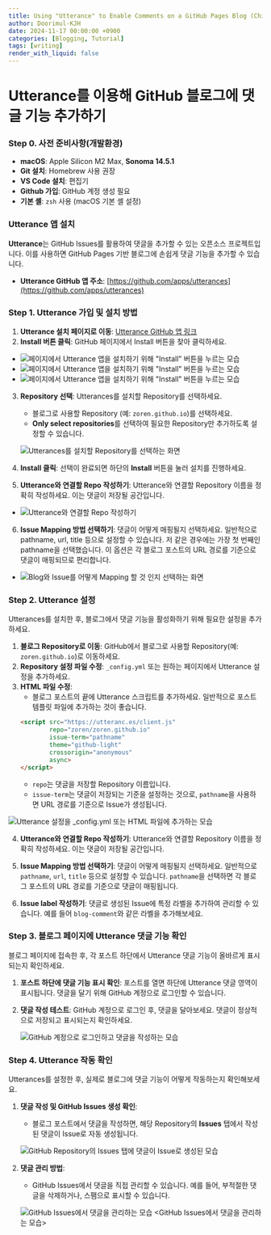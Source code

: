 ```yaml
---
title: Using "Utterance" to Enable Comments on a GitHub Pages Blog (Chirpy Theme)
author: Doorimul-KJH
date: 2024-11-17 00:00:00 +0900
categories: [Blogging, Tutorial]
tags: [writing]
render_with_liquid: false
---
```



# Utterance를 이용해 GitHub 블로그에 댓글 기능 추가하기

### Step 0. 사전 준비사항(개발환경)

- **macOS**: Apple Silicon M2 Max, **Sonoma 14.5.1**
- **Git 설치**: Homebrew 사용 권장
- **VS Code 설치**: 편집기
- **Github 가입**: GitHub 계정 생성 필요
- **기본 셸**: `zsh` 사용 (macOS 기본 셸 설정)

### Utterance 앱 설치

**Utterance**는 GitHub Issues를 활용하여 댓글을 추가할 수 있는 오픈소스 프로젝트입니다. 이를 사용하면 GitHub Pages 기반 블로그에 손쉽게 댓글 기능을 추가할 수 있습니다.

- **Utterance GitHub 앱 주소**: [https://github.com/apps/utterances](https://github.com/apps/utterances)

### Step 1. Utterance 가입 및 설치 방법

1. **Utterance 설치 페이지로 이동**: [Utterance GitHub 앱 링크](https://github.com/apps/utterances)
2. **Install 버튼 클릭**: GitHub 페이지에서 Install 버튼을 찾아 클릭하세요.

  - ![페이지에서 Utterance 앱을 설치하기 위해 "Install" 버튼을 누르는 모습](../assets/img/Using_Utterance_to_Enable_Comments_on_a_GitHub_Pages_Blog_(Chirpy_Theme)/utterance_install_button.png)
  - ![페이지에서 Utterance 앱을 설치하기 위해 "Install" 버튼을 누르는 모습](/assets/img/Using_Utterance_to_Enable_Comments_on_a_GitHub_Pages_Blog_(Chirpy_Theme)/utterance_install_button.png)
  - ![페이지에서 Utterance 앱을 설치하기 위해 "Install" 버튼을 누르는 모습](https://github.com/Doorimul-KJH/Doorimul-KJH.github.io/blob/main/assets/img/Using_Utterance_to_Enable_Comments_on_a_GitHub_Pages_Blog_(Chirpy_Theme)/utterance_blog_issue_mapping.png)
   <!-- <GitHub 페이지에서 Utterance 앱을 설치하기 위해 "Install" 버튼을 누르는 모습> -->

3. **Repository 선택**: Utterances를 설치할 Repository를 선택하세요.
   - 블로그로 사용할 Repository (예: `zoren.github.io`)를 선택하세요.
   - **Only select repositories**를 선택하여 필요한 Repository만 추가하도록 설정할 수 있습니다.

   ![Utterances를 설치할 Repository를 선택하는 화면](../assets/img/Using_Utterance_to_Enable_Comments_on_a_GitHub_Pages_Blog_(Chirpy_Theme)/utterance_select_repository.png)
   <!-- <Utterances를 설치할 Repository를 선택하는 화면> -->

4. **Install 클릭**: 선택이 완료되면 하단의 **Install** 버튼을 눌러 설치를 진행하세요.

5. **Utterance와 연결할 Repo 작성하기**: Utterance와 연결할 Repository 이름을 정확히 작성하세요. 이는 댓글이 저장될 공간입니다.
  - ![Utterance와 연결할 Repo 작성하기](../assets/img/Using_Utterance_to_Enable_Comments_on_a_GitHub_Pages_Blog_(Chirpy_Theme)/utterance_configuration_repository.png)

6. **Issue Mapping 방법 선택하기**: 댓글이 어떻게 매핑될지 선택하세요. 일반적으로 pathname, url, title 등으로 설정할 수 있습니다. 저 같은 경우에는 가장 첫 번째인 pathname을 선택했습니다. 이 옵션은 각 블로그 포스트의 URL 경로를 기준으로 댓글이 매핑되므로 편리합니다.

  - ![Blog와 Issue를 어떻게 Mapping 할 것 인지 선택하는 화면](../assets/img/Using_Utterance_to_Enable_Comments_on_a_GitHub_Pages_Blog_(Chirpy_Theme)/utterance_blog_issue_mapping.png)


### Step 2. Utterance 설정

Utterances를 설치한 후, 블로그에서 댓글 기능을 활성화하기 위해 필요한 설정을 추가하세요.

1. **블로그 Repository로 이동**: GitHub에서 블로그로 사용할 Repository(예: `zoren.github.io`)로 이동하세요.
2. **Repository 설정 파일 수정**: `_config.yml` 또는 원하는 페이지에서 Utterance 설정을 추가하세요.
3. **HTML 파일 수정**:
   - 블로그 포스트의 끝에 Utterance 스크립트를 추가하세요. 일반적으로 포스트 템플릿 파일에 추가하는 것이 좋습니다.
   ```html
   <script src="https://utteranc.es/client.js"
           repo="zoren/zoren.github.io"
           issue-term="pathname"
           theme="github-light"
           crossorigin="anonymous"
           async>
   </script>
   ```
   - `repo`는 댓글을 저장할 Repository 이름입니다.
   - `issue-term`는 댓글이 저장되는 기준을 설정하는 것으로, `pathname`을 사용하면 URL 경로를 기준으로 Issue가 생성됩니다.

  ![Utterance 설정을 `_config.yml` 또는 HTML 파일에 추가하는 모습](../assets/img/Using_Utterance_to_Enable_Comments_on_a_GitHub_Pages_Blog_(Chirpy_Theme)/utterance_config.yml_modified.png)

   <!-- <Utterance 설정을 `_config.yml` 또는 HTML 파일에 추가하는 모습> -->

4. **Utterance와 연결할 Repo 작성하기**: Utterance와 연결할 Repository 이름을 정확히 작성하세요. 이는 댓글이 저장될 공간입니다.

5. **Issue Mapping 방법 선택하기**: 댓글이 어떻게 매핑될지 선택하세요. 일반적으로 `pathname`, `url`, `title` 등으로 설정할 수 있습니다. `pathname`을 선택하면 각 블로그 포스트의 URL 경로를 기준으로 댓글이 매핑됩니다.

6. **Issue label 작성하기**: 댓글로 생성된 Issue에 특정 라벨을 추가하여 관리할 수 있습니다. 예를 들어 `blog-comment`와 같은 라벨을 추가해보세요.

### Step 3. 블로그 페이지에 Utterance 댓글 기능 확인

블로그 페이지에 접속한 후, 각 포스트 하단에서 Utterance 댓글 기능이 올바르게 표시되는지 확인하세요.

1. **포스트 하단에 댓글 기능 표시 확인**: 포스트를 열면 하단에 Utterance 댓글 영역이 표시됩니다. 댓글을 달기 위해 GitHub 계정으로 로그인할 수 있습니다.

   

2. **댓글 작성 테스트**: GitHub 계정으로 로그인 후, 댓글을 달아보세요. 댓글이 정상적으로 저장되고 표시되는지 확인하세요.

   ![GitHub 계정으로 로그인하고 댓글을 작성하는 모습](../assets/img/Using_Utterance_to_Enable_Comments_on_a_GitHub_Pages_Blog_(Chirpy_Theme)/utterance_comment_test.png)
   <!-- <GitHub 계정으로 로그인하고 댓글을 작성하는 모습> -->

### Step 4. Utterance 작동 확인

Utterances를 설정한 후, 실제로 블로그에 댓글 기능이 어떻게 작동하는지 확인해보세요.

1. **댓글 작성 및 GitHub Issues 생성 확인**:
   - 블로그 포스트에서 댓글을 작성하면, 해당 Repository의 **Issues** 탭에서 작성된 댓글이 Issue로 자동 생성됩니다.

   ![GitHub Repository의 Issues 탭에 댓글이 Issue로 생성된 모습](../assets/img/Using_Utterance_to_Enable_Comments_on_a_GitHub_Pages_Blog_(Chirpy_Theme)/utterance_comment_check.png)
   <!-- <블로그 포스트 하단에 Utterance 댓글 기능이 나타나는 모습> -->
   <!-- <GitHub Repository의 Issues 탭에 댓글이 Issue로 생성된 모습> -->

2. **댓글 관리 방법**:
   - GitHub Issues에서 댓글을 직접 관리할 수 있습니다. 예를 들어, 부적절한 댓글을 삭제하거나, 스팸으로 표시할 수 있습니다.

   ![GitHub Issues에서 댓글을 관리하는 모습](../assets/img/Using_Utterance_to_Enable_Comments_on_a_GitHub_Pages_Blog_(Chirpy_Theme)/utterance_comment_function.png)
   <GitHub Issues에서 댓글을 관리하는 모습>
